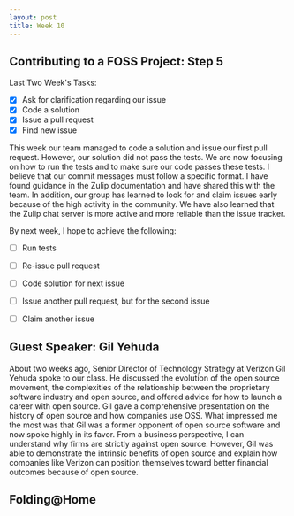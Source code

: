 ```yaml
---
layout: post
title: Week 10
---
```


## Contributing to a FOSS Project: Step 5

Last Two Week's Tasks:
- [X] Ask for clarification regarding our issue
- [X] Code a solution
- [X] Issue a pull request
- [X] Find new issue

This week our team managed to code a solution and issue our first pull request. However, our solution did not pass the tests. We are now focusing on how to run the tests and to make sure our code passes these tests. I believe that our commit messages must follow a specific format. I have found guidance in the Zulip documentation and have shared this with the team. In addition, our group has learned to look for and claim issues early because of the high activity in the community. We have also learned that the Zulip chat server is more active and more reliable than the issue tracker. 

By next week, I hope to achieve the following:
- [ ] Run tests
- [ ] Re-issue pull request
- [ ] Code solution for next issue
- [ ] Issue another pull request, but for the second issue
- [ ] Claim another issue


## Guest Speaker: Gil Yehuda
About two weeks ago, Senior Director of Technology Strategy at Verizon Gil Yehuda spoke to our class. He discussed the evolution of the open source movement, the complexities of the relationship between the proprietary software industry and open source, and offered advice for how to launch a career with open source. Gil gave a comprehensive presentation on the history of open source and how companies use OSS. What impressed me the most was that Gil was a former opponent of open source software and now spoke highly in its favor. From a business perspective, I can understand why firms are strictly against open source. However, Gil was able to demonstrate the intrinsic benefits of open source and explain how companies like Verizon can position themselves toward better financial outcomes because of open source.


## Folding@Home
